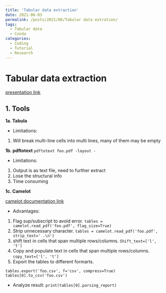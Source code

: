 ```yaml
---
title: 'Tabular data extraction'
date: 2021-06-03
permalink: /posts/2021/06/Tabular data extration/
tags:
  - Tabular data
  - Conda
categories:
  - Coding
  - Tutorial
  - Research
---
```



Tabular data extraction
======

[presentation link](https://www.youtube.com/watch?v=Irf6kdl0lAA&list=LL&index=3) 

## 1. Tools

**1a. Tabula**
- Limitations:
1. Will break multi-line cells into multi lines, many of them may be empty

**1b. pdftotext**
`pdftotext foo.pdf -layout -`
- Limitations:
1. Output is as text file, need to further extract 
2. Lose the structural info
3. Time consuming

**1c. Camelot**

[camelot documentation link](https://camelot-py.readthedocs.io/en/master/) 

- Advantages:
1. Flag sup/subscript to avoid error. `tables = camelot.read_pdf('foo.pdf', flag_size=True)`
2. Strip unnecessary character. `tables = camelot.read_pdf('foo.pdf', strip_text=' .\n')`
3. shift text in cells that span multiple rows/columns. `Shift_text=['l', 't']`
4. Copy and populate text in cells that span multiple rows/columns. `copy_text=['l', 't']`
5. Export the tables to different formarts. 
```
tables.export('foo.csv', f='csv', compress=True)
tables[0].to_csv('foo.csv')
```

- Analyze result: `print(tables[0].parsing_report)`